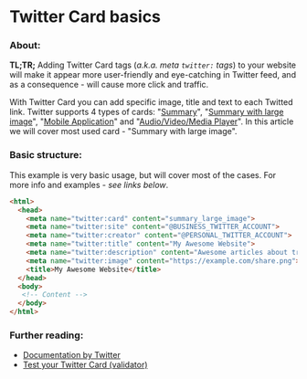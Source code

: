 Twitter Card basics
======

### About:
__TL;TR;__
Adding Twitter Card tags (*a.k.a. meta `twitter:` tags*) to your website will make it appear more user-friendly and eye-catching in Twitter feed, and as a consequence - will cause more click and traffic.

With Twitter Card you can add specific image, title and text to each Twitted link. Twitter supports 4 types of cards: "[Summary](https://dev.twitter.com/cards/types/summary)", "[Summary with large image](https://dev.twitter.com/cards/types/summary-large-image)", "[Mobile Application](https://dev.twitter.com/cards/types/app)" and "[Audio/Video/Media Player](https://dev.twitter.com/cards/types/player)". In this article we will cover most used card - "Summary with large image".

### Basic structure:
This example is very basic usage, but will cover most of the cases. For more info and examples - *see links below*.

```html
<html>
  <head>
    <meta name="twitter:card" content="summary_large_image">
    <meta name="twitter:site" content="@BUSINESS_TWITTER_ACCOUNT">
    <meta name="twitter:creator" content="@PERSONAL_TWITTER_ACCOUNT">
    <meta name="twitter:title" content="My Awesome Website">
    <meta name="twitter:description" content="Awesome articles about travel">
    <meta name="twitter:image" content="https://example.com/share.png">
    <title>My Awesome Website</title>
  </head>
  <body>
   <!-- Content -->
  </body>
</html>
```

### Further reading:
 - [Documentation by Twitter](https://dev.twitter.com/cards/overview)
 - [Test your Twitter Card (validator)](https://cards-dev.twitter.com/validator)
